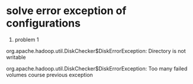 # solve error exception of configurations

1. problem 1

org.apache.hadoop.util.DiskChecker$DiskErrorException: Directory is not writable

org.apache.hadoop.util.DiskChecker$DiskErrorException: Too many failed volumes course previous exception
